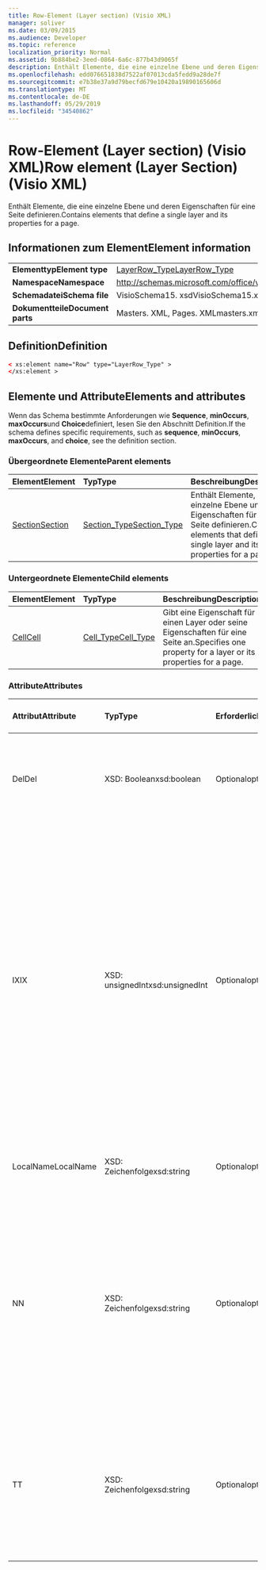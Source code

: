 ```yaml
---
title: Row-Element (Layer section) (Visio XML)
manager: soliver
ms.date: 03/09/2015
ms.audience: Developer
ms.topic: reference
localization_priority: Normal
ms.assetid: 9b884be2-3eed-0864-6a6c-877b43d9065f
description: Enthält Elemente, die eine einzelne Ebene und deren Eigenschaften für eine Seite definieren.
ms.openlocfilehash: edd076651838d7522af07013cda5fedd9a28de7f
ms.sourcegitcommit: e7b38e37a9d79becfd679e10420a19890165606d
ms.translationtype: MT
ms.contentlocale: de-DE
ms.lasthandoff: 05/29/2019
ms.locfileid: "34540862"
---
```

# <a name="row-element-layer-section-visio-xml"></a><span data-ttu-id="c0b04-103">Row-Element (Layer section) (Visio XML)</span><span class="sxs-lookup"><span data-stu-id="c0b04-103">Row element (Layer Section) (Visio XML)</span></span>

<span data-ttu-id="c0b04-104">Enthält Elemente, die eine einzelne Ebene und deren Eigenschaften für eine Seite definieren.</span><span class="sxs-lookup"><span data-stu-id="c0b04-104">Contains elements that define a single layer and its properties for a page.</span></span>
  
## <a name="element-information"></a><span data-ttu-id="c0b04-105">Informationen zum Element</span><span class="sxs-lookup"><span data-stu-id="c0b04-105">Element information</span></span>

|||
|:-----|:-----|
|<span data-ttu-id="c0b04-106">**Elementtyp**</span><span class="sxs-lookup"><span data-stu-id="c0b04-106">**Element type**</span></span> <br/> |[<span data-ttu-id="c0b04-107">LayerRow_Type</span><span class="sxs-lookup"><span data-stu-id="c0b04-107">LayerRow_Type</span></span>](layerrow_type-complextypevisio-xml.md) <br/> |
|<span data-ttu-id="c0b04-108">**Namespace**</span><span class="sxs-lookup"><span data-stu-id="c0b04-108">**Namespace**</span></span> <br/> |http://schemas.microsoft.com/office/visio/2012/main  <br/> |
|<span data-ttu-id="c0b04-109">**Schemadatei**</span><span class="sxs-lookup"><span data-stu-id="c0b04-109">**Schema file**</span></span> <br/> |<span data-ttu-id="c0b04-110">VisioSchema15. xsd</span><span class="sxs-lookup"><span data-stu-id="c0b04-110">VisioSchema15.xsd</span></span>  <br/> |
|<span data-ttu-id="c0b04-111">**Dokumentteile**</span><span class="sxs-lookup"><span data-stu-id="c0b04-111">**Document parts**</span></span> <br/> |<span data-ttu-id="c0b04-112">Masters. XML, Pages. XML</span><span class="sxs-lookup"><span data-stu-id="c0b04-112">masters.xml, pages.xml</span></span>  <br/> |
   
## <a name="definition"></a><span data-ttu-id="c0b04-113">Definition</span><span class="sxs-lookup"><span data-stu-id="c0b04-113">Definition</span></span>

```XML
< xs:element name="Row" type="LayerRow_Type" >
</xs:element >
```

## <a name="elements-and-attributes"></a><span data-ttu-id="c0b04-114">Elemente und Attribute</span><span class="sxs-lookup"><span data-stu-id="c0b04-114">Elements and attributes</span></span>

<span data-ttu-id="c0b04-115">Wenn das Schema bestimmte Anforderungen wie **Sequence**, **minOccurs**, **maxOccurs**und **Choice**definiert, lesen Sie den Abschnitt Definition.</span><span class="sxs-lookup"><span data-stu-id="c0b04-115">If the schema defines specific requirements, such as **sequence**, **minOccurs**, **maxOccurs**, and **choice**, see the definition section.</span></span> 
  
### <a name="parent-elements"></a><span data-ttu-id="c0b04-116">Übergeordnete Elemente</span><span class="sxs-lookup"><span data-stu-id="c0b04-116">Parent elements</span></span>

|<span data-ttu-id="c0b04-117">**Element**</span><span class="sxs-lookup"><span data-stu-id="c0b04-117">**Element**</span></span>|<span data-ttu-id="c0b04-118">**Typ**</span><span class="sxs-lookup"><span data-stu-id="c0b04-118">**Type**</span></span>|<span data-ttu-id="c0b04-119">**Beschreibung**</span><span class="sxs-lookup"><span data-stu-id="c0b04-119">**Description**</span></span>|
|:-----|:-----|:-----|
|[<span data-ttu-id="c0b04-120">Section</span><span class="sxs-lookup"><span data-stu-id="c0b04-120">Section</span></span>](section-element-sheet_type-complextypevisio-xml.md) <br/> |[<span data-ttu-id="c0b04-121">Section_Type</span><span class="sxs-lookup"><span data-stu-id="c0b04-121">Section_Type</span></span>](section_type-complextypevisio-xml.md) <br/> |<span data-ttu-id="c0b04-122">Enthält Elemente, die eine einzelne Ebene und deren Eigenschaften für eine Seite definieren.</span><span class="sxs-lookup"><span data-stu-id="c0b04-122">Contains elements that define a single layer and its properties for a page.</span></span>  <br/> |
   
### <a name="child-elements"></a><span data-ttu-id="c0b04-123">Untergeordnete Elemente</span><span class="sxs-lookup"><span data-stu-id="c0b04-123">Child elements</span></span>

|<span data-ttu-id="c0b04-124">**Element**</span><span class="sxs-lookup"><span data-stu-id="c0b04-124">**Element**</span></span>|<span data-ttu-id="c0b04-125">**Typ**</span><span class="sxs-lookup"><span data-stu-id="c0b04-125">**Type**</span></span>|<span data-ttu-id="c0b04-126">**Beschreibung**</span><span class="sxs-lookup"><span data-stu-id="c0b04-126">**Description**</span></span>|
|:-----|:-----|:-----|
|[<span data-ttu-id="c0b04-127">Cell</span><span class="sxs-lookup"><span data-stu-id="c0b04-127">Cell</span></span>](cell-element-layer-sectionvisio-xml.md) <br/> |[<span data-ttu-id="c0b04-128">Cell_Type</span><span class="sxs-lookup"><span data-stu-id="c0b04-128">Cell_Type</span></span>](cell_type-complextypevisio-xml.md) <br/> |<span data-ttu-id="c0b04-129">Gibt eine Eigenschaft für einen Layer oder seine Eigenschaften für eine Seite an.</span><span class="sxs-lookup"><span data-stu-id="c0b04-129">Specifies one property for a layer or its properties for a page.</span></span>  <br/> |
   
### <a name="attributes"></a><span data-ttu-id="c0b04-130">Attribute</span><span class="sxs-lookup"><span data-stu-id="c0b04-130">Attributes</span></span>

|<span data-ttu-id="c0b04-131">**Attribut**</span><span class="sxs-lookup"><span data-stu-id="c0b04-131">**Attribute**</span></span>|<span data-ttu-id="c0b04-132">**Typ**</span><span class="sxs-lookup"><span data-stu-id="c0b04-132">**Type**</span></span>|<span data-ttu-id="c0b04-133">**Erforderlich**</span><span class="sxs-lookup"><span data-stu-id="c0b04-133">**Required**</span></span>|<span data-ttu-id="c0b04-134">**Beschreibung**</span><span class="sxs-lookup"><span data-stu-id="c0b04-134">**Description**</span></span>|<span data-ttu-id="c0b04-135">**Mögliche Werte**</span><span class="sxs-lookup"><span data-stu-id="c0b04-135">**Possible values**</span></span>|
|:-----|:-----|:-----|:-----|:-----|
|<span data-ttu-id="c0b04-136">Del</span><span class="sxs-lookup"><span data-stu-id="c0b04-136">Del</span></span>  <br/> |<span data-ttu-id="c0b04-137">XSD: Boolean</span><span class="sxs-lookup"><span data-stu-id="c0b04-137">xsd:boolean</span></span>  <br/> |<span data-ttu-id="c0b04-138">Optional</span><span class="sxs-lookup"><span data-stu-id="c0b04-138">optional</span></span>  <br/> |<span data-ttu-id="c0b04-139">Gibt an, ob eine Zeile, die andernfalls von einem Master-Shape geerbt würde, gelöscht wurde.</span><span class="sxs-lookup"><span data-stu-id="c0b04-139">Specifies whether a row that would otherwise be inherited from a master shape has been deleted.</span></span>  <br/> |<span data-ttu-id="c0b04-140">Werte des XSD: Boolean-Typs.</span><span class="sxs-lookup"><span data-stu-id="c0b04-140">Values of the xsd:boolean type.</span></span>  <br/> |
|<span data-ttu-id="c0b04-141">IX</span><span class="sxs-lookup"><span data-stu-id="c0b04-141">IX</span></span>  <br/> |<span data-ttu-id="c0b04-142">XSD: unsignedInt</span><span class="sxs-lookup"><span data-stu-id="c0b04-142">xsd:unsignedInt</span></span>  <br/> |<span data-ttu-id="c0b04-143">Optional</span><span class="sxs-lookup"><span data-stu-id="c0b04-143">optional</span></span>  <br/> |<span data-ttu-id="c0b04-144">Gibt den 1-basierten Bezeichner für die Zeile an.</span><span class="sxs-lookup"><span data-stu-id="c0b04-144">Specifies the one-based identifier for the row.</span></span> <span data-ttu-id="c0b04-145">Es sollte eindeutigen und größer sein als andere Bezeichner im gleichen Abschnitt. Das IX-Attribut wird nur für die Abschnitte Character, Connection, Field, FillGradient, Geometry, Layer, LineGradient, Paragraph, Reviewer, Scratch und Tabs verwendet.</span><span class="sxs-lookup"><span data-stu-id="c0b04-145">It should be unqiue and greater than other identifiers in the same section.The IX attribute is only used for the Character, Connection, Field, FillGradient, Geometry, Layer, LineGradient, Paragraph, Reviewer, Scratch, and Tabs sections.</span></span> <span data-ttu-id="c0b04-146">Eine Zeile kann nur eines der Attribute IX oder N aufweisen.</span><span class="sxs-lookup"><span data-stu-id="c0b04-146">A row can only have one of the IX or N attributes.</span></span>  <br/> |<span data-ttu-id="c0b04-147">Werte des XSD: unsignedInt-Typs.</span><span class="sxs-lookup"><span data-stu-id="c0b04-147">Values of the xsd:unsignedInt type.</span></span>  <br/> |
|<span data-ttu-id="c0b04-148">LocalName</span><span class="sxs-lookup"><span data-stu-id="c0b04-148">LocalName</span></span>  <br/> |<span data-ttu-id="c0b04-149">XSD: Zeichenfolge</span><span class="sxs-lookup"><span data-stu-id="c0b04-149">xsd:string</span></span>  <br/> |<span data-ttu-id="c0b04-150">Optional</span><span class="sxs-lookup"><span data-stu-id="c0b04-150">optional</span></span>  <br/> |<span data-ttu-id="c0b04-151">Gibt den eindeutigen sprachenabhängigen Namen der Zeile an.</span><span class="sxs-lookup"><span data-stu-id="c0b04-151">Specifies the unique language-dependent name of the row.</span></span>  <br/> |<span data-ttu-id="c0b04-152">Werte des Typs XSD: String.</span><span class="sxs-lookup"><span data-stu-id="c0b04-152">Values of the xsd:string type.</span></span>  <br/> |
|<span data-ttu-id="c0b04-153">N</span><span class="sxs-lookup"><span data-stu-id="c0b04-153">N</span></span>  <br/> |<span data-ttu-id="c0b04-154">XSD: Zeichenfolge</span><span class="sxs-lookup"><span data-stu-id="c0b04-154">xsd:string</span></span>  <br/> |<span data-ttu-id="c0b04-155">Optional</span><span class="sxs-lookup"><span data-stu-id="c0b04-155">optional</span></span>  <br/> |<span data-ttu-id="c0b04-156">Gibt den eindeutigen sprachunabhängigen Namen der Zeile an. Das N-Attribut wird nur für die Abschnitte User, Property, Actions, Control, Connection, Hyperlink und ActionTag verwendet.</span><span class="sxs-lookup"><span data-stu-id="c0b04-156">Specifies the unique language-independent name of the row.The N attribute is only used for the User, Property, Actions, Control, Connection, Hyperlink, and ActionTag sections.</span></span> <span data-ttu-id="c0b04-157">Eine Zeile kann nur eines der Attribute IX oder N aufweisen.</span><span class="sxs-lookup"><span data-stu-id="c0b04-157">A row can only have one of the IX or N attributes.</span></span>  <br/> |<span data-ttu-id="c0b04-158">Werte des Typs XSD: String.</span><span class="sxs-lookup"><span data-stu-id="c0b04-158">Values of the xsd:string type.</span></span>  <br/> |
|<span data-ttu-id="c0b04-159">T</span><span class="sxs-lookup"><span data-stu-id="c0b04-159">T</span></span>  <br/> |<span data-ttu-id="c0b04-160">XSD: Zeichenfolge</span><span class="sxs-lookup"><span data-stu-id="c0b04-160">xsd:string</span></span>  <br/> |<span data-ttu-id="c0b04-161">Optional</span><span class="sxs-lookup"><span data-stu-id="c0b04-161">optional</span></span>  <br/> |<span data-ttu-id="c0b04-162">Gibt den Typ des geometrischen Pfads an, der durch die Zeile dargestellt wird und in der Geometrie Visualisierung verwendet wird.</span><span class="sxs-lookup"><span data-stu-id="c0b04-162">Specifies the type of the geometric path represented by the row and used in geometry visualization.</span></span> <span data-ttu-id="c0b04-163">Das T-Attribut wird nur für den Abschnitt "Geometry" verwendet.</span><span class="sxs-lookup"><span data-stu-id="c0b04-163">The T attribute is only used for the Geometry section.</span></span>  <br/> |<span data-ttu-id="c0b04-164">Werte des Typs XSD: String.</span><span class="sxs-lookup"><span data-stu-id="c0b04-164">Values of the xsd:string type.</span></span>  <br/> |
   

